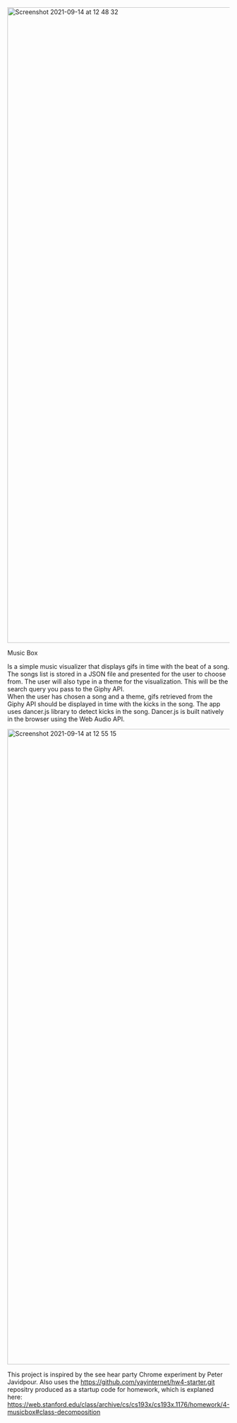 <img width="1440" alt="Screenshot 2021-09-14 at 12 48 32" src="https://user-images.githubusercontent.com/42983847/133244474-0c402d9e-ac72-40aa-81da-6d3a0fb58227.png">







Music Box

Is a simple music visualizer that displays gifs in time with the beat of a song.
The songs list is stored in a JSON file and presented for the user to choose from.
The user will also type in a theme for the visualization. This will be the search query you pass to the Giphy API.<br>
When the user has chosen a song and a theme, gifs retrieved from the Giphy API should be displayed in time with the kicks in the song.
The app uses dancer.js library to detect kicks in the song. Dancer.js is built natively in the browser using the Web Audio API.



<img width="1440" alt="Screenshot 2021-09-14 at 12 55 15" src="https://user-images.githubusercontent.com/42983847/133245379-a0aa6ca2-1275-4392-8c4c-52c89267d5ae.png">





This project is inspired by the see hear party Chrome experiment by Peter Javidpour. Also uses the https://github.com/yayinternet/hw4-starter.git repositry produced as a startup code for homework, which is explaned here: https://web.stanford.edu/class/archive/cs/cs193x/cs193x.1176/homework/4-musicbox#class-decomposition
